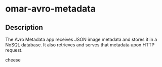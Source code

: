# omar-avro-metadata

## Description

The Avro Metadata app receives JSON image metadata and stores it in a NoSQL database. It also retrieves and serves that metadata upon HTTP request. 

cheese
